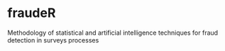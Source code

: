 # fraudeR
Methodology of statistical and artificial intelligence techniques  for fraud detection in surveys processes
